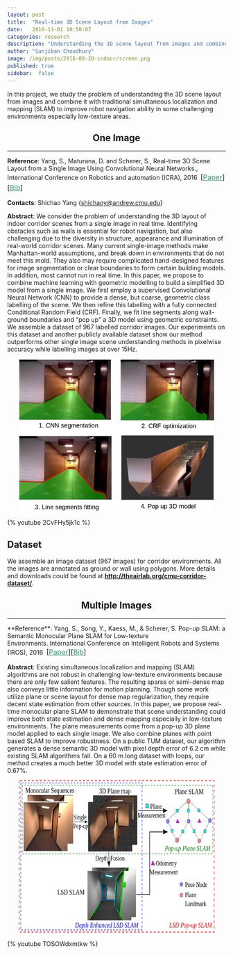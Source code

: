 ```yaml
---
layout: post
title:  "Real-time 3D Scene Layout from Images"
date:   2016-11-01 10:50:07
categories: research
description: "Understanding the 3D scene layout from images and combine it with SLAM"
author: "Sanjiban Choudhury"
image: /img/posts/2016-08-20-indoor/screen.png
published: true
sidebar:  false
---
```


In this project, we study the problem of understanding the 3D scene layout from images and combine it with traditional simultaneous localization and mapping (SLAM) to improve robot navigation ability in some challenging environments especially low-texture areas.


 <h2 class="overview" style="text-align: center;"><strong>One Image</strong></h2>
 <hr>




**Reference**: Yang, S., Maturana, D. and Scherer, S., Real-time 3D Scene Layout from a Single Image Using Convolutional Neural Networks., International Conference on Robotics and automation (ICRA), 2016 <strong> </strong><span style="font-size: 16px; line-height: 1.5;">[<span style="color: #339966;"><a style="color: #339966;" href="http://www.frc.ri.cmu.edu/~syang/Publications/icra_2016.pdf">Paper</a></span>][<span style="color: #339966;"><a style="color: #339966;" href="http://www.frc.ri.cmu.edu/~syang/Publications/pop_icra_16.bib">Bib</a></span>]

**Contacts**: Shichao Yang {shichaoy@andrew.cmu.edu}

**Abstract**:
We consider the problem of understanding the 3D layout of indoor corridor scenes from a single image in real time. Identifying obstacles such as walls is essential for robot navigation, but also challenging due to the diversity in structure, appearance and illumination of real-world corridor scenes. Many current single-image methods make Manhattan-world assumptions, and break down in environments that do not meet this mold. They also may require complicated hand-designed features for image segmentation or clear boundaries to form certain building models. In addition, most cannot run in real time. In this paper, we propose to combine machine learning with geometric modelling to build a simplified 3D model from a single image. We first employ a supervised Convolutional Neural Network (CNN) to provide a dense, but coarse, geometric class labelling of the scene. We then refine this labelling with a fully connected Conditional Random Field (CRF). Finally, we fit line segments along wall-ground boundaries and <q>pop up</q> a 3D model using geometric constraints. We assemble a dataset of 967 labelled corridor images. Our experiments on this dataset and another publicly available dataset show our method outperforms other single image scene understanding methods in pixelwise accuracy while labelling images at over 15Hz.     

<center><img class="wp-image-3999 aligncenter" src="/img/posts/2016-08-20-indoor/method_overview_2.png" alt="method_overview_2" width="451" height="351" /></center>

{% youtube 2CvFHy5jk1c %}

## Dataset

 We assemble an image dataset (967 images) for corridor environments. All the images are annotated as ground or wall using polygons. More details and downloads could be found at <strong><span style="color: #008080;"><a style="color: #008080;" href="http://theairlab.org/cmu-corridor-dataset/">http://theairlab.org/cmu-corridor-dataset/</a></span></strong>. &nbsp;

 <h2 class="overview" style="text-align: center;"><strong>Multiple Images</strong></h2>
 <hr>
 **Reference**: Yang, S., Song, Y., Kaess, M., &amp; Scherer, S. Pop-up SLAM: a Semantic Monocular Plane SLAM for Low-texture Environments. International Conference on Intelligent Robots and Systems (IROS), 2016  <span style="font-size: 16px; line-height: 1.5;">[<span style="color: #339966;"><a style="color: #339966;" href="http://www.frc.ri.cmu.edu/~syang/Publications/iros_2016.pdf">Paper</a></span>][<span style="color: #339966;"><a style="color: #339966;" href="http://www.frc.ri.cmu.edu/~syang/Publications/pop_iros_16.bib">Bib</a></span>]</span>

 **Abstract**: Existing simultaneous localization and mapping (SLAM) algorithms are not robust in challenging low-texture environments because there are only few salient features. The resulting sparse or semi-dense map also conveys little information for motion planning. Though some work utilize plane or scene layout for dense map regularization, they require decent state estimation from other sources. In this paper, we propose real-time monocular plane SLAM to demonstrate that scene understanding could improve both state estimation and dense mapping especially in low-texture environments. The plane measurements come from a pop-up 3D plane model applied to each single image. We also combine planes with point based SLAM to improve robustness. On a public TUM dataset, our algorithm generates a dense semantic 3D model with pixel depth error of 6.2 cm while existing SLAM algorithms fail. On a 60 m long dataset with loops, our method creates a much better 3D model with state estimation error of 0.67%.

<center><img class="wp-image-3999 aligncenter" src="/img/posts/2016-08-20-indoor/method_overview_3.png" alt="method_overview_2" width="451" height="351" /></center>

{% youtube TOSOWdxmtkw %}
